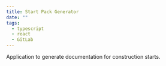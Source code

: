 ```yaml
---
title: Start Pack Generator
date: ""
tags:
  - typescript
  - react
  - GitLab
---
```

Application to generate documentation for construction starts.